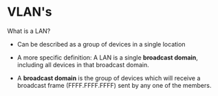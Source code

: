 # VLAN's

What is a LAN?

- Can be described as a group of devices in a single location

- A more specific definition: A LAN is a single **broadcast domain**, including all devices in that broadcast domain.

- A **broadcast domain** is the group of devices which will receive a broadcast frame (FFFF.FFFF.FFFF) sent by any one of the members. 